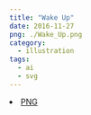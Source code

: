 ```yaml
---
title: "Wake Up"
date: 2016-11-27
png: ./Wake_Up.png
category:
  - illustration
tags:
  - ai
  - svg
---
```

<li><a href="./Wake_Up.png" download className="btn-png">PNG</a></li>